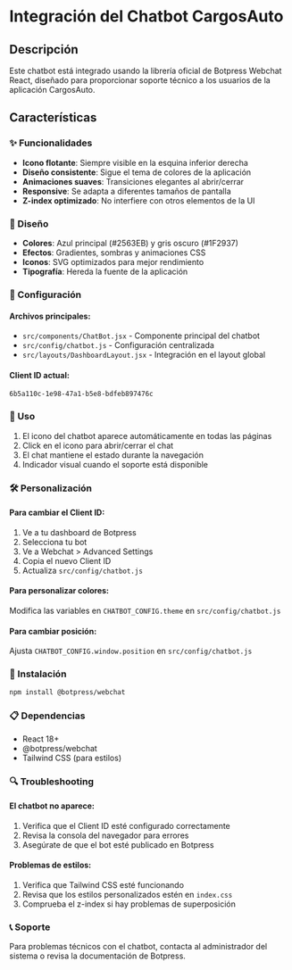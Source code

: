 # Integración del Chatbot CargosAuto

## Descripción
Este chatbot está integrado usando la librería oficial de Botpress Webchat React, diseñado para proporcionar soporte técnico a los usuarios de la aplicación CargosAuto.

## Características

### ✨ Funcionalidades
- **Icono flotante**: Siempre visible en la esquina inferior derecha
- **Diseño consistente**: Sigue el tema de colores de la aplicación
- **Animaciones suaves**: Transiciones elegantes al abrir/cerrar
- **Responsive**: Se adapta a diferentes tamaños de pantalla
- **Z-index optimizado**: No interfiere con otros elementos de la UI

### 🎨 Diseño
- **Colores**: Azul principal (#2563EB) y gris oscuro (#1F2937)
- **Efectos**: Gradientes, sombras y animaciones CSS
- **Iconos**: SVG optimizados para mejor rendimiento
- **Tipografía**: Hereda la fuente de la aplicación

### 🔧 Configuración

#### Archivos principales:
- `src/components/ChatBot.jsx` - Componente principal del chatbot
- `src/config/chatbot.js` - Configuración centralizada
- `src/layouts/DashboardLayout.jsx` - Integración en el layout global

#### Client ID actual:
```
6b5a110c-1e98-47a1-b5e8-bdfeb897476c
```

### 📱 Uso
1. El icono del chatbot aparece automáticamente en todas las páginas
2. Click en el icono para abrir/cerrar el chat
3. El chat mantiene el estado durante la navegación
4. Indicador visual cuando el soporte está disponible

### 🛠️ Personalización

#### Para cambiar el Client ID:
1. Ve a tu dashboard de Botpress
2. Selecciona tu bot
3. Ve a Webchat > Advanced Settings
4. Copia el nuevo Client ID
5. Actualiza `src/config/chatbot.js`

#### Para personalizar colores:
Modifica las variables en `CHATBOT_CONFIG.theme` en `src/config/chatbot.js`

#### Para cambiar posición:
Ajusta `CHATBOT_CONFIG.window.position` en `src/config/chatbot.js`

### 🚀 Instalación
```bash
npm install @botpress/webchat
```

### 📋 Dependencias
- React 18+
- @botpress/webchat
- Tailwind CSS (para estilos)

### 🔍 Troubleshooting

#### El chatbot no aparece:
1. Verifica que el Client ID esté configurado correctamente
2. Revisa la consola del navegador para errores
3. Asegúrate de que el bot esté publicado en Botpress

#### Problemas de estilos:
1. Verifica que Tailwind CSS esté funcionando
2. Revisa que los estilos personalizados estén en `index.css`
3. Comprueba el z-index si hay problemas de superposición

### 📞 Soporte
Para problemas técnicos con el chatbot, contacta al administrador del sistema o revisa la documentación de Botpress.
